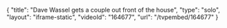 {
    "title": "Dave Wassel gets a couple out front of the house",
    "type": "solo",
    "layout": "iframe-static",
    "videoId": "164677",
    "url": "\/tvpembed\/164677"
}